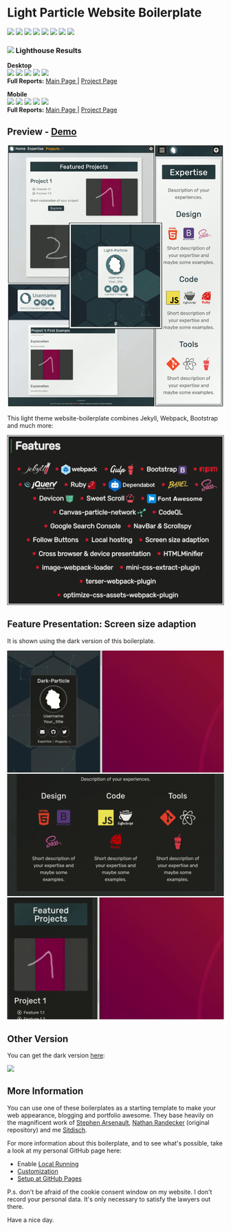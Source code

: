# Light Particle Website Boilerplate
<a title="Check it out" target="_blank" href="https://observatory.mozilla.org/analyze/mythemeway.github.io?third-party=false"><img src="https://img.shields.io/mozilla-observatory/grade/mythemeway.github.io?logo=mozilla&label=Observatory" /></a>
<a href="https://github.com/mythemeway/Light-Particle/actions?query=workflow%3ACodeQL" title="Explore it" target="_blank"><img src="https://img.shields.io/github/workflow/status/mythemeway/Light-Particle/CodeQL?logo=github&label=CodeQL" /></a>
<a href="https://github.com/mythemeway/Light-Particle/deployments/activity_log?environment=github-pages" title="Explore it" target="_blank"><img src="https://img.shields.io/github/deployments/mythemeway/Light-Particle/github-pages?logo=github&label=State" /></a>
<img src="https://img.shields.io/github/checks-status/mythemeway/Light-Particle/master?logo=github&label=Checks" />
<a title="Check it out" target="_blank" href="https://mythemeway.github.io/Light-Particle/"><img src="https://img.shields.io/website?url=https%3A%2F%2Fmythemeway.github.io/Light-Particle&label=Website" /></a>
<img src="https://img.shields.io/github/languages/code-size/mythemeway/Light-Particle?label=CodeSize" />
<img src="https://img.shields.io/github/repo-size/mythemeway/Light-Particle?label=RepoSize" />
<img src="https://img.shields.io/github/repo-size/mythemeway/mythemeway.github.io?label=BuildSize" />

### <img src="https://raw.githubusercontent.com/GoogleChrome/lighthouse/master/assets/lighthouse-logo.svg" width="25"/> Lighthouse Results 

<b>Desktop</b><br>
<img src="https://raw.githubusercontent.com/sitdisch/cloud/master/lighthouse-results/light-particle/desktop/lighthouse_performance.svg" />
<img src="https://raw.githubusercontent.com/sitdisch/cloud/master/lighthouse-results/light-particle/desktop/lighthouse_accessibility.svg" />
<img src="https://raw.githubusercontent.com/sitdisch/cloud/master/lighthouse-results/light-particle/desktop/lighthouse_best-practices.svg" />
<img src="https://raw.githubusercontent.com/sitdisch/cloud/master/lighthouse-results/light-particle/desktop/lighthouse_seo.svg" />
<img src="https://raw.githubusercontent.com/sitdisch/cloud/master/lighthouse-results/light-particle/desktop/lighthouse_pwa.svg" /><br>
<b>Full Reports:</b> <a href="https://htmlpreview.github.io/?https://raw.githubusercontent.com/sitdisch/cloud/master/lighthouse-results/light-particle/desktop/mythemeway_github_io_light_particle_.html" title="Check it out" target="_blank">Main Page </a> | <a href="https://htmlpreview.github.io/?https://raw.githubusercontent.com/sitdisch/cloud/master/lighthouse-results/light-particle/desktop/mythemeway_github_io_light_particle_projects_2020_10_31_project_1_html.html" title="Check it out" target="_blank">Project Page</a>

<b>Mobile</b><br>
<img src="https://raw.githubusercontent.com/sitdisch/cloud/master/lighthouse-results/light-particle/mobile/lighthouse_performance.svg" />
<img src="https://raw.githubusercontent.com/sitdisch/cloud/master/lighthouse-results/light-particle/mobile/lighthouse_accessibility.svg" />
<img src="https://raw.githubusercontent.com/sitdisch/cloud/master/lighthouse-results/light-particle/mobile/lighthouse_best-practices.svg" />
<img src="https://raw.githubusercontent.com/sitdisch/cloud/master/lighthouse-results/light-particle/mobile/lighthouse_seo.svg" />
<img src="https://raw.githubusercontent.com/sitdisch/cloud/master/lighthouse-results/light-particle/mobile/lighthouse_pwa.svg" /><br>
<b>Full Reports:</b> <a href="https://htmlpreview.github.io/?https://raw.githubusercontent.com/sitdisch/cloud/master/lighthouse-results/light-particle/mobile/mythemeway_github_io_light_particle_.html" title="Check it out" target="_blank">Main Page </a> | <a href="https://htmlpreview.github.io/?https://raw.githubusercontent.com/sitdisch/cloud/master/lighthouse-results/light-particle/mobile/mythemeway_github_io_light_particle_projects_2020_10_31_project_1_html.html" title="Check it out" target="_blank">Project Page</a>

## Preview - [Demo](https://mythemeway.github.io/Light-Particle/ "Go there")

<a title="Go there" target="_blank" href="https://mythemeway.github.io/Light-Particle/"><img alt="Light-Particle" src="https://raw.githubusercontent.com/sitdisch/cloud/master/gifs/Light_collage.gif" ></a>

This light theme website-boilerplate combines Jekyll, Webpack, Bootstrap and much more: 

<a title="Go there" target="_blank" href="https://sitdisch.github.io/mythemeway/2020/11/01/light-particle.html#features"><img alt="Particle-Features" src="https://raw.githubusercontent.com/sitdisch/cloud/master/images/particle-features.png" ></a>

## Feature Presentation: Screen size adaption

It is shown using the dark version of this boilerplate.

<img alt="Header" src="https://raw.githubusercontent.com/sitdisch/cloud/master/gifs/screenAdaption_header.gif" >
<img alt="About" src="https://raw.githubusercontent.com/sitdisch/cloud/master/gifs/screenAdaption_about.gif" >
<img alt="Projects" src="https://raw.githubusercontent.com/sitdisch/cloud/master/gifs/screenAdaption_projects.gif" >

## Other Version

You can get the dark version [here](https://github.com/mythemeway/Dark-Particle "Go there"):

<a href="https://github.com/mythemeway/Dark-Particle" title="Check it out" target="_blank"><img src="https://repository-images.githubusercontent.com/324961883/45151580-4cea-11eb-9e3a-45882478a112" /></a>

## More Information

You can use one of these boilerplates as a starting template to make your web appearance, blogging and portfolio awesome. They base heavily on the magnificent work of [Stephen Arsenault](https://github.com/s-arsenault/s-arsenault.github.io "Go there"), [Nathan Randecker](https://github.com/nrandecker/particle "Go there") (original repository) and me [Sitdisch](https://github.com/sitdisch "Go there").

For more information about this boilerplate, and to see what's possible, take a look at my personal GitHub page here:
- Enable [Local Running](https://sitdisch.github.io/mythemeway/2020/11/01/light-particle.html#local-running "Go there")
- [Customization](https://sitdisch.github.io/mythemeway/2020/11/01/light-particle.html#customization "Go there")
- [Setup at GitHub Pages](https://sitdisch.github.io/mythemeway/2020/11/01/light-particle.html#setup-at-github-pages "Go there")

P.s. don't be afraid of the cookie consent window on my website. I don't record your personal data. It's only necessary to satisfy the lawyers out there.

Have a nice day.
